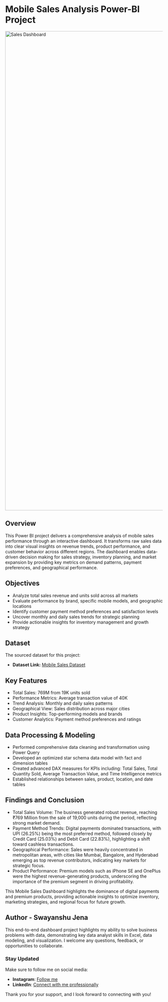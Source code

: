 # Mobile Sales Analysis Power-BI Project

<img width="2718" height="1530" alt="Sales Dashboard" src="https://github.com/user-attachments/assets/087bcd68-43bb-4c31-8586-79b7e922f060" />

## Overview
This Power BI project delivers a comprehensive analysis of mobile sales performance through an interactive dashboard. It transforms raw sales data into clear visual insights on revenue trends, product performance, and customer behavior across different regions. The dashboard enables data-driven decision making for sales strategy, inventory planning, and market expansion by providing key metrics on demand patterns, payment preferences, and geographical performance.

## Objectives

- Analyze total sales revenue and units sold across all markets
- Evaluate performance by brand, specific mobile models, and geographic locations
- Identify customer payment method preferences and satisfaction levels
- Uncover monthly and daily sales trends for strategic planning
- Provide actionable insights for inventory management and growth strategy

## Dataset

The sourced dataset for this project:

- **Dataset Link:** [Mobile Sales Dataset](https://docs.google.com/spreadsheets/d/1_-y_9cgrSp4ducJaftZIUaATW96_qNav/edit?usp=drive_link&ouid=102928088777884514912&rtpof=true&sd=true)

## Key Features

- Total Sales: 769M from 19K units sold
- Performance Metrics: Average transaction value of 40K
- Trend Analysis: Monthly and daily sales patterns
- Geographical View: Sales distribution across major cities
- Product Insights: Top-performing models and brands
- Customer Analytics: Payment method preferences and ratings

## Data Processing & Modeling

- Performed comprehensive data cleaning and transformation using Power Query
- Developed an optimized star schema data model with fact and dimension tables
- Created advanced DAX measures for KPIs including: Total Sales, Total Quantity Sold, Average Transaction Value, and Time Intelligence metrics
- Established relationships between sales, product, location, and date tables

## Findings and Conclusion

- Total Sales Volume: The business generated robust revenue, reaching ₹769 Million from the sale of 19,000 units during the period, reflecting strong market demand.
- Payment Method Trends: Digital payments dominated transactions, with UPI (26.25%) being the most preferred method, followed closely by Credit Card (25.03%) and Debit Card (22.83%), highlighting a shift toward    cashless transactions.
- Geographical Performance: Sales were heavily concentrated in metropolitan areas, with cities like Mumbai, Bangalore, and Hyderabad emerging as top revenue contributors, indicating key markets for strategic  focus.
- Product Performance: Premium models such as iPhone SE and OnePlus were the highest revenue-generating products, underscoring the importance of the premium segment in driving profitability.

This Mobile Sales Dashboard highlights the dominance of digital payments and premium products, providing actionable insights to optimize inventory, marketing strategies, and regional focus for future growth.

## Author - Swayanshu Jena

This end-to-end dashboard project highlights my ability to solve business problems with data, demonstrating key data analyst skills in Excel, data modeling, and visualization. I welcome any questions, feedback, or opportunities to collaborate.

### Stay Updated

Make sure to follow me on social media:

- **Instagram**: [Follow me](https://www.instagram.com/sway_anshu_jena/)
- **LinkedIn**: [Connect with me professionally](https://www.linkedin.com/in/swayanshu-jena)

Thank you for your support, and I look forward to connecting with you!





